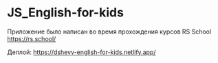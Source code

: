 # JS_English-for-kids
Приложение было написан во время прохождения курсов RS School https://rs.school/

Деплой: https://dshevv-english-for-kids.netlify.app/
